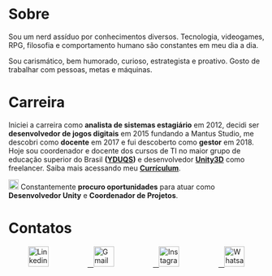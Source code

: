 # Sobre

Sou um nerd assíduo por conhecimentos diversos. Tecnologia, videogames, RPG, filosofia e comportamento humano são constantes em meu dia a dia.

Sou carismático, bem humorado, curioso, estrategista e proativo. Gosto de trabalhar com pessoas, metas e máquinas.

# Carreira

Iniciei a carreira como **analista de sistemas estagiário** em 2012, decidi ser **desenvolvedor de jogos digitais** em 2015 fundando a Mantus Studio, me descobri como **docente** em 2017 e fui descoberto como **gestor** em 2018. Hoje sou coordenador e docente dos cursos de TI no maior grupo de educação superior do Brasil **([YDUQS](https://www.yduqs.com.br/ "YDUQS website"))** e desenvolvedor **[Unity3D](https://unity3d.com/ "Unity3D website")** como freelancer. Saiba mais acessando meu **[Currículum](https://drive.google.com/file/d/1hWEbSnlUCgO7upfm6KacJ_uv1Qq3qGqr/view "Currículum Vitae via Google Drive")**.

<img src="https://www.dropbox.com/s/wazqujc6b7qmx24/exclama%C3%A7%C3%A3o.jpg?raw=1" width="20" height="20" title="Oportunidade"/> Constantemente **procuro oportunidades** para atuar como **Desenvolvedor Unity** e **Coordenador de Projetos**. 

# Contatos

<div id="banner" style="overflow: hidden; display: flex; justify-content: space-around;">
  <a href="https://www.linkedin.com/in/almeidajadson/">
         <img src="https://www.dropbox.com/s/q2ndm0wb7ysncx6/linkedin.png?raw=1" width="40" height="40" title="Linkedin"/> </a>
    <a href="mailto:jadson.sistemas@gmail.com">&nbsp;&nbsp;
         <img src="https://www.dropbox.com/s/d4720pcu06uxgws/gmail.png?raw=1" width="40" height="40" title="Gmail"/> </a>
    <a href="https://www.instagram.com/jadoalmeida/">&nbsp;&nbsp;
         <img src="https://www.dropbox.com/s/uczgqfl8g60g5ow/instagram.png?raw=1" width="40" height="40" title="Instagram"/> </a>
   <a href="https://api.whatsapp.com/send/?phone=5581996692580">&nbsp;&nbsp;
         <img src="https://www.dropbox.com/s/b59frx1be6a00h3/whatsapp.png?raw=1" width="40" height="40" title="Whatsapp"/> </a>
</div>
